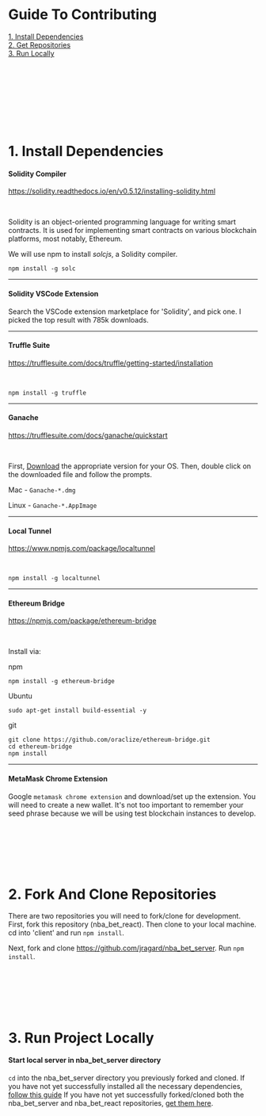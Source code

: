 # Guide To Contributing

[1. Install Dependencies](#-1.-install-dependencies)<br>
[2. Get Repositories](#-2.-fork-and-clone-repositories)<br>
[3. Run Locally](#-3.-run-project-locally)

<br>
<br>
<br>
<br>
<br>
<br>
<br>

# 1. Install Dependencies


#### Solidity Compiler

https://solidity.readthedocs.io/en/v0.5.12/installing-solidity.html

<br>

Solidity is an object-oriented programming language for writing smart contracts. It is used for implementing smart contracts on various blockchain platforms, most notably, Ethereum.

We will use npm to install *solcjs*, a Solidity compiler.

```
npm install -g solc
```
-----

#### Solidity VSCode Extension


Search the VSCode extension marketplace for 'Solidity', and pick one.  I picked the top result with 785k downloads.

-----

#### Truffle Suite

https://trufflesuite.com/docs/truffle/getting-started/installation

<br>

```
npm install -g truffle
```
-----

#### Ganache

https://trufflesuite.com/docs/ganache/quickstart

<br>

First, [Download](https://github.com/trufflesuite/ganache/releases/tag/v2.2.1-alpha.0) the appropriate version for your OS. Then, double click on the downloaded file and follow the prompts.

Mac - `Ganache-*.dmg`

Linux - `Ganache-*.AppImage`

-----

#### Local Tunnel

https://www.npmjs.com/package/localtunnel

<br>

```
npm install -g localtunnel
```
-----

#### Ethereum Bridge

https://npmjs.com/package/ethereum-bridge

<br>

Install via:

npm

```
npm install -g ethereum-bridge
```

Ubuntu

```
sudo apt-get install build-essential -y
```

git

```
git clone https://github.com/oraclize/ethereum-bridge.git
cd ethereum-bridge
npm install
```
-----

#### MetaMask Chrome Extension

Google `metamask chrome extension` and download/set up the extension.  You will need to create a new wallet.  It's not too important to remember your seed phrase because we will be using test blockchain instances to develop.

<br>
<br>
<br>
<br>
<br>

# 2. Fork And Clone Repositories

There are two repositories you will need to fork/clone for development.  First, fork this repository (nba_bet_react).  Then clone to your local machine.  cd into 'client' and run `npm install`.

Next, fork and clone https://github.com/jragard/nba_bet_server.  Run `npm install`.

<br>
<br>
<br>
<br>
<br>

# 3. Run Project Locally

#### Start local server in nba_bet_server directory

`cd` into the nba_bet_server directory you previously forked and cloned.  If you have not yet successfully installed all the necessary dependencies, [follow this guide](#-1.-install-dependencies) If you have not yet successfully forked/cloned both the nba_bet_server and nba_bet_react repositories, [get them here](#-2.-fork-and-clone-repositories).